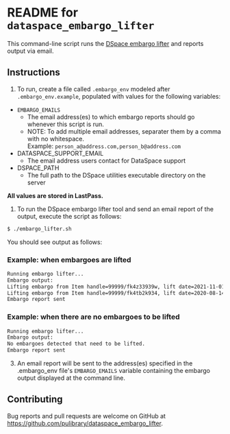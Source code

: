 # README for `dataspace_embargo_lifter`

This command-line script runs the [DSpace embargo lifter](https://wiki.lyrasis.org/display/DSDOC5x/Pre-3.0+Embargo+Lifter+Commands) and reports output via email.

## Instructions

1. To run, create a file called `.embargo_env` modeled after `.embargo_env.example`, populated with values for the following variables:
  * `EMBARGO_EMAILS`
    * The email address(es) to which embargo reports should go whenever this script is run.  
    * NOTE: To add multiple email addresses, separater them by a comma with no whitespace.  
      Example: `person_a@address.com,person_b@address.com`
  * DATASPACE_SUPPORT_EMAIL
    * The email address users contact for DataSpace support
  * DSPACE_PATH
    * The full path to the DSpace utilities executable directory on the server

  **All values are stored in LastPass.**

1. To run the DSpace embargo lifter tool and send an email report of the output, execute the script as follows:

  ```bash
  $ ./embargo_lifter.sh
  ```

  You should see output as follows:

  ### Example: when embargoes are lifted

  ```bash
  Running embargo lifter...
Embargo output:
Lifting embargo from Item handle=99999/fk4z33939w, lift date=2021-11-01
Lifting embargo from Item handle=99999/fk4tb2k934, lift date=2020-08-14
Embargo report sent
  ```

  ### Example: when there are no embargoes to be lifted

  ```bash
  Running embargo lifter...
  Embargo output:
  No embargoes detected that need to be lifted.
  Embargo report sent
  ```

3.  An email report will be sent to the address(es) specified in the .embargo_env file's `EMBARGO_EMAILS` variable containing the embargo output displayed at the command line.

## Contributing

Bug reports and pull requests are welcome on GitHub at https://github.com/pulibrary/dataspace_embargo_lifter.
